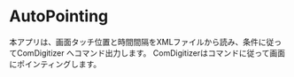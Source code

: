 # AutoPointing

本アプリは、画面タッチ位置と時間間隔をXMLファイルから読み、条件に従ってComDigitizer へコマンド出力します。
ComDigitizerはコマンドに従って画面にポインティングします。

